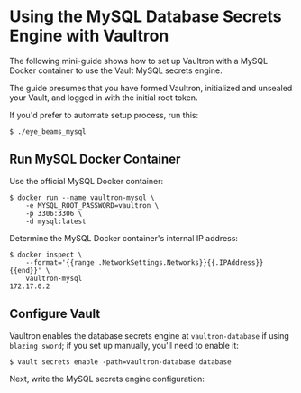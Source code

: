 # Using the MySQL Database Secrets Engine with Vaultron

The following mini-guide shows how to set up Vaultron with a MySQL Docker
container to use the Vault MySQL secrets engine.

The guide presumes that you have formed Vaultron, initialized and unsealed
your Vault, and logged in with the initial root token.

If you'd prefer to automate setup process, run this:

```
$ ./eye_beams_mysql
```

## Run MySQL Docker Container

Use the official MySQL Docker container:

```
$ docker run --name vaultron-mysql \
    -e MYSQL_ROOT_PASSWORD=vaultron \
    -p 3306:3306 \
    -d mysql:latest
```

Determine the MySQL Docker container's internal IP address:

```
$ docker inspect \
    --format='{{range .NetworkSettings.Networks}}{{.IPAddress}}{{end}}' \
    vaultron-mysql
172.17.0.2
```

## Configure Vault

Vaultron enables the database secrets engine at `vaultron-database` if using `blazing sword`; if you set up manually, you'll need to enable it:

```
$ vault secrets enable -path=vaultron-database database
```

Next, write the MySQL secrets engine configuration:

```
$ vault write vaultron-database/config/mysql \
    plugin_name=mysql-database-plugin \
    connection_url="root:vaultron@tcp(172.17.0.2:3306)/" \
    allowed_roles="mysql-readonly"

The following warnings were returned from the Vault server:
* Read access to this endpoint should be controlled via ACLs as it will return the connection details as is, including passwords, if any.
```

Write an initial MySQL read only user role:

```
$ vault write vaultron-database/roles/mysql-readonly \
    db_name=mysql \
    creation_statements="CREATE USER '{{name}}'@'%' IDENTIFIED BY '{{password}}';GRANT SELECT ON *.* TO '{{name}}'@'%';" \
    default_ttl="1h" \
    max_ttl="24h"
Success! Data written to: vaultron-database/roles/mysql-readonly
```

Retrieve a read only MySQL database credential:

```
$ vault read vaultron-database/creds/mysql-readonly
Key                Value
---                -----
lease_id           vaultron-database/creds/mysql-readonly/0669a169-ea0a-67c3-5c5d-00c4e1beb9d2
lease_duration     1h
lease_renewable    true
password           A1a-2r5u92yx8w8w4sr8
username           v-root-mysql-read-y70xuqw302x3x3
```

Log in to MySQL container with read-only credential:

```
$ mysql -u v-root-readonly-rVj9wig0itNm3YgI -p -h 127.0.0.1

Enter password: [TYPE in password value from above]

Welcome to the MySQL monitor.  Commands end with ; or \g.
Your MySQL connection id is 5
Server version: 5.7.19 MySQL Community Server (GPL)

Copyright (c) 2000, 2017, Oracle and/or its affiliates. All rights reserved.

Oracle is a registered trademark of Oracle Corporation and/or its
affiliates. Other names may be trademarks of their respective
owners.

Type 'help;' or '\h' for help. Type '\c' to clear the current input statement.

mysql>
```
